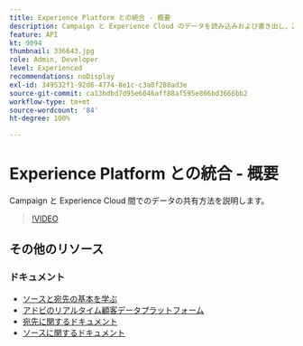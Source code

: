 ```yaml
---
title: Experience Platform との統合 - 概要
description: Campaign と Experience Cloud のデータを読み込みおよび書き出し、2 つのソリューション間でやり取りできるようにする方法を説明します。
feature: API
kt: 9094
thumbnail: 336643.jpg
role: Admin, Developer
level: Experienced
recommendations: noDisplay
exl-id: 349532f1-92d6-4774-8e1c-c3a0f280ad3e
source-git-commit: ca13bdbd7d95e6646aff88af595e866bd3666bb2
workflow-type: tm+mt
source-wordcount: '84'
ht-degree: 100%

---
```


# Experience Platform との統合 - 概要

Campaign と Experience Cloud 間でのデータの共有方法を説明します。

>[!VIDEO](https://video.tv.adobe.com/v/336643?quality=12)

## その他のリソース

### ドキュメント

* [ソースと宛先の基本を学ぶ](https://experienceleague.adobe.com/docs/campaign-classic/using/aep-sources-destinations/get-started-sources-destinations.html?lang=ja#integrating-with-adobe-experience-cloud)
* [アドビのリアルタイム顧客データプラットフォーム](https://experienceleague.adobe.com/docs/experience-platform/rtcdp/overview.html?lang=ja)
* [宛先に関するドキュメント](https://experienceleague.adobe.com/docs/experience-platform/destinations/home.html?lang=ja)
* [ソースに関するドキュメント](https://experienceleague.adobe.com/docs/experience-platform/sources/home.html?lang=ja)
